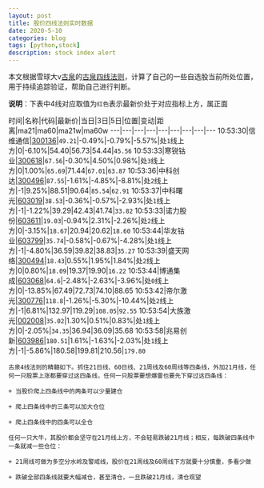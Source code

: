 ```yaml
---
layout: post
title: 股价四线法则实时数据
date: 2020-5-10
categories: blog
tags: [python,stock]
description: stock index alert
---
```



本文根据雪球大v[古泉](https://xueqiu.com/u/7148646888)的[古泉四线法则](https://xueqiu.com/7148646888/130498192)，计算了自己的一些自选股当前所处位置，用于持续追踪验证，帮助自己进行判断。

**说明**：下表中4线对应取值为`红色`表示最新价处于对应指标上方，属正面

时间|名称|代码|最新价|当日|3日|5日|位置|变动|距离|ma21|ma60|ma21w|ma60w
---|---|---|---|---|---|---|---|---
10:53:30|信维通信|[300136](https://xueqiu.com/S/SZ300136)|`49.21`|-0.49%|-0.79%|-5.57%|处`1`线上方|0|-6.10%|54.40|56.73|54.44|`45.56`
10:53:33|寒锐钴业|[300618](https://xueqiu.com/S/SZ300618)|`67.56`|-0.30%|4.50%|0.98%|处`3`线上方|0|1.00%|`65.69`|71.44|`67.01`|`63.87`
10:53:36|中科创达|[300496](https://xueqiu.com/S/SZ300496)|`87.55`|-1.61%|-4.85%|-8.81%|处`2`线上方|-1|9.25%|88.51|90.64|`85.54`|`62.91`
10:53:37|中科曙光|[603019](https://xueqiu.com/S/SH603019)|`38.53`|-0.36%|-0.57%|-2.93%|处`1`线上方|-1|-1.22%|39.29|42.43|41.74|`33.82`
10:53:33|诺力股份|[603611](https://xueqiu.com/S/SH603611)|`19.03`|-0.94%|2.31%|-2.26%|处`2`线上方|0|-3.15%|`18.67`|20.94|20.62|`18.60`
10:53:44|华友钴业|[603799](https://xueqiu.com/S/SH603799)|`35.74`|-0.58%|-0.67%|-4.28%|处`1`线上方|-1|-4.80%|36.59|39.82|38.83|`35.27`
10:53:39|盛天网络|[300494](https://xueqiu.com/S/SZ300494)|`18.43`|0.55%|1.95%|1.84%|处`2`线上方|0|0.80%|`18.09`|19.37|19.90|`16.22`
10:53:44|博通集成|[603068](https://xueqiu.com/S/SH603068)|`64.6`|-2.48%|-2.63%|-3.96%|处`0`线上方|0|-13.85%|67.49|72.73|74.10|88.65
10:53:42|帝尔激光|[300776](https://xueqiu.com/S/SZ300776)|`118.8`|-1.26%|-5.30%|-10.44%|处`2`线上方|-1|6.81%|132.97|119.29|`108.05`|`92.55`
10:53:54|大族激光|[002008](https://xueqiu.com/S/SZ002008)|`35.02`|1.30%|0.51%|0.83%|处`1`线上方|0|-2.05%|`34.35`|36.94|36.09|35.68
10:53:58|兆易创新|[603986](https://xueqiu.com/S/SH603986)|`180.51`|1.61%|-1.63%|-2.03%|处`1`线上方|-1|-5.86%|180.58|199.81|210.56|`179.80`

```
古泉4线法则的精髓如下。抓住21日线、60日线、21周线及60周线等四条线，外加21月线，任何一只股票上涨都要穿过这四条线，任何一只股票要想爆雷也要先下穿过这四条线：

+ 当股价爬上四条线中的两条可以少量建仓

+ 爬上四条线中的三条可以加大仓位

+ 爬上四条线中的四条可以全仓

任何一只大牛，其股价都会坚守在21月线上方，不会轻易跌破21月线；相反，每跌破四条线中一条就减一些仓位：

+ 21周线可做为多空分水岭及警戒线，股价在21周线及60周线下方就要十分慎重，多看少做

+ 跌破全部四条线就要大幅减仓，甚至清仓，一旦跌破21月线，清仓观望
```